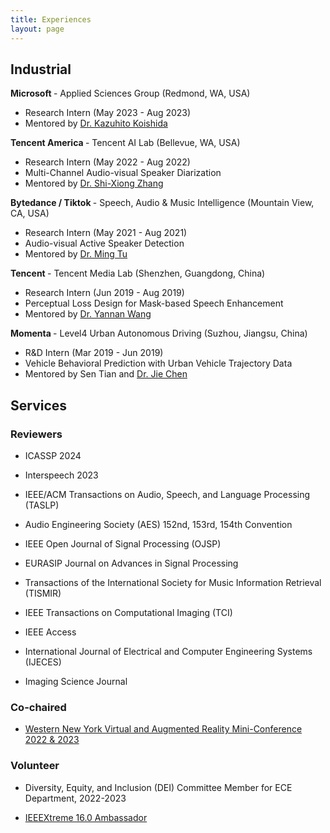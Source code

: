 ```yaml
---
title: Experiences
layout: page
---
```



## Industrial

<b> Microsoft </b> - Applied Sciences Group (Redmond, WA, USA)
<ul>
    <li>
        Research Intern (May 2023 - Aug 2023)
    </li>
    <li>
        Mentored by <a href="https://www.microsoft.com/applied-sciences/people/kazuhito-koishida">Dr. Kazuhito Koishida</a>
    </li>
</ul>

<b> Tencent America </b> - Tencent AI Lab (Bellevue, WA, USA)
<ul>
    <li>
        Research Intern (May 2022 - Aug 2022)
    </li>
    <li>
        Multi-Channel Audio-visual Speaker Diarization
    </li>
    <li>
        Mentored by <a href="https://scholar.google.com/citations?user=4nGncN4AAAAJ">Dr. Shi-Xiong Zhang</a>
    </li>
</ul>


<b> Bytedance / Tiktok </b> - Speech, Audio & Music Intelligence (Mountain View, CA, USA)
<ul>
<li>
    Research Intern (May 2021 - Aug 2021)
</li>
<li>
    Audio-visual Active Speaker Detection
</li>
<li>
Mentored by <a href="https://scholar.google.com/citations?user=5BusdUwAAAAJ">Dr. Ming Tu</a>
</li>
</ul>


<b> Tencent </b> - Tencent Media Lab (Shenzhen, Guangdong, China)
<ul>
    <li>
        Research Intern (Jun 2019 - Aug 2019)
    </li>
    <li>
        Perceptual Loss Design for Mask-based Speech Enhancement
    </li>
    <li>
Mentored by <a href="https://scholar.google.com/citations?user=NGejHPcAAAAJ">Dr. Yannan Wang</a>
</li>
</ul>


<b> Momenta </b> - Level4 Urban Autonomous Driving (Suzhou, Jiangsu, China)
<ul>
    <li>
        R&D Intern (Mar 2019 - Jun 2019)
    </li>
    <li>
        Vehicle Behavioral Prediction with Urban Vehicle Trajectory Data
    </li>
    <li>
Mentored by Sen Tian and <a href="https://scholar.google.com/citations?user=xrnhH-cAAAAJ">Dr. Jie Chen</a>
</li>
</ul>


## Services

### Reviewers
* ICASSP 2024

* Interspeech 2023

* IEEE/ACM Transactions on Audio, Speech, and Language Processing (TASLP)

* Audio Engineering Society (AES) 152nd, 153rd, 154th Convention

* IEEE Open Journal of Signal Processing (OJSP)

* EURASIP Journal on Advances in Signal Processing

* Transactions of the International Society for Music Information Retrieval (TISMIR)

* IEEE Transactions on Computational Imaging (TCI)

* IEEE Access

* International Journal of Electrical and Computer Engineering Systems (IJECES)

* Imaging Science Journal

### Co-chaired

* [Western New York Virtual and Augmented Reality Mini-Conference 2022 & 2023](https://www.rochester.edu/augmented-virtual-reality/news-events/conference.html)

### Volunteer

* Diversity, Equity, and Inclusion (DEI) Committee Member for ECE Department, 2022-2023

* [IEEEXtreme 16.0 Ambassador](https://certificate.ieeextreme.org/generate-email-certificate/ogK2pPNFGPGpSX4)





